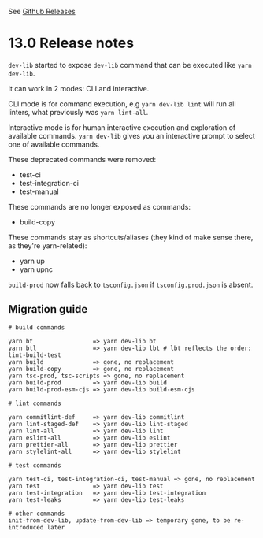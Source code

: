 See [Github Releases](https://github.com/NaturalCycles/dev-lib/releases)

# 13.0 Release notes

`dev-lib` started to expose `dev-lib` command that can be executed like `yarn dev-lib`.

It can work in 2 modes: CLI and interactive.

CLI mode is for command execution, e.g `yarn dev-lib lint` will run all linters, what previously was
`yarn lint-all`.

Interactive mode is for human interactive execution and exploration of available commands.
`yarn dev-lib` gives you an interactive prompt to select one of available commands.

These deprecated commands were removed:

- test-ci
- test-integration-ci
- test-manual

These commands are no longer exposed as commands:

- build-copy

These commands stay as shortcuts/aliases (they kind of make sense there, as they're yarn-related):

- yarn up
- yarn upnc

`build-prod` now falls back to `tsconfig.json` if `tsconfig.prod.json` is absent.

## Migration guide

```
# build commands

yarn bt                 => yarn dev-lib bt
yarn btl                => yarn dev-lib lbt # lbt reflects the order: lint-build-test
yarn build              => gone, no replacement
yarn build-copy         => gone, no replacement
yarn tsc-prod, tsc-scripts => gone, no replacement
yarn build-prod         => yarn dev-lib build
yarn build-prod-esm-cjs => yarn dev-lib build-esm-cjs

# lint commands

yarn commitlint-def     => yarn dev-lib commitlint
yarn lint-staged-def    => yarn dev-lib lint-staged
yarn lint-all           => yarn dev-lib lint
yarn eslint-all         => yarn dev-lib eslint
yarn prettier-all       => yarn dev-lib prettier
yarn stylelint-all      => yarn dev-lib stylelint

# test commands

yarn test-ci, test-integration-ci, test-manual => gone, no replacement
yarn test               => yarn dev-lib test
yarn test-integration   => yarn dev-lib test-integration
yarn test-leaks         => yarn dev-lib test-leaks

# other commands
init-from-dev-lib, update-from-dev-lib => temporary gone, to be re-introduced later

```
